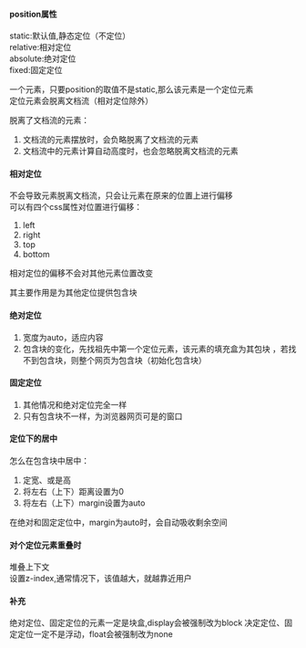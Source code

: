 #### position属性

static:默认值,静态定位（不定位）  
relative:相对定位   
absolute:绝对定位  
fixed:固定定位   

一个元素，只要position的取值不是static,那么该元素是一个定位元素   
定位元素会脱离文档流（相对定位除外）    

脱离了文档流的元素：  
1. 文档流的元素摆放时，会负略脱离了文档流的元素
2. 文档流中的元素计算自动高度时，也会忽略脱离文档流的元素   

#### 相对定位

不会导致元素脱离文档流，只会让元素在原来的位置上进行偏移   
可以有四个css属性对位置进行偏移：

1. left
2. right
3. top
4. bottom

相对定位的偏移不会对其他元素位置改变   

其主要作用是为其他定位提供包含块

#### 绝对定位  

1. 宽度为auto，适应内容
2. 包含块的变化，先找祖先中第一个定位元素，该元素的填充盒为其包块 ，若找不到包含块，则整个网页为包含块（初始化包含块）

#### 固定定位

1. 其他情况和绝对定位完全一样
2. 只有包含块不一样，为浏览器网页可是的窗口   

#### 定位下的居中

怎么在包含块中居中：
1. 定宽、或是高
2. 将左右（上下）距离设置为0
3. 将左右（上下）margin设置为auto

在绝对和固定定位中，margin为auto时，会自动吸收剩余空间   


#### 对个定位元素重叠时

堆叠上下文  
设置z-index,通常情况下，该值越大，就越靠近用户

#### 补充

绝对定位、固定定位的元素一定是块盒,display会被强制改为block
决定定位、固定定位一定不是浮动，float会被强制改为none









 